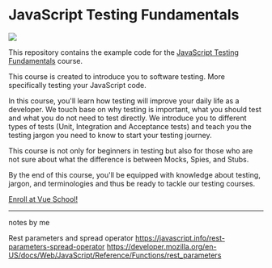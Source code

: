 # JavaScript Testing Fundamentals

[![](https://vueschool.s3.amazonaws.com/b53a499ce4a5797e377891bd4165cfd5/javascript-testing-fundamentals.png)](https://vueschool.io/courses/javascript-testing-fundamentals)

This repository contains the example code for the [JavaScript Testing Fundamentals](https://vueschool.io/courses/javascript-testing-fundamentals) course.

This course is created to introduce you to software testing. More specifically testing your JavaScript code.

In this course, you'll learn how testing will improve your daily life as a developer. We touch base on why testing is important, what you should test and what you do not need to test directly. We introduce you to different types of tests (Unit, Integration and Acceptance tests) and teach you the testing jargon you need to know to start your testing journey.

This course is not only for beginners in testing but also for those who are not sure about what the difference is between Mocks, Spies, and Stubs.

By the end of this course, you'll be equipped with knowledge about testing, jargon, and terminologies and thus be ready to tackle our testing courses.

[Enroll at Vue School!](https://vueschool.io/courses/javascript-testing-fundamentals)

---

notes by me

Rest parameters and spread operator
https://javascript.info/rest-parameters-spread-operator
https://developer.mozilla.org/en-US/docs/Web/JavaScript/Reference/Functions/rest_parameters
